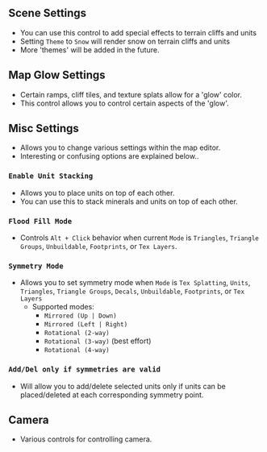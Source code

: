 ## Scene Settings
- You can use this control to add special effects to terrain cliffs and units
- Setting `Theme` to `Snow` will render snow on terrain cliffs and units
- More 'themes' will be added in the future.

## Map Glow Settings
- Certain ramps, cliff tiles, and texture splats allow for a 'glow' color.  
- This control allows you to control certain aspects of the 'glow'.

## Misc Settings
- Allows you to change various settings within the map editor.  
- Interesting or confusing options are explained below..

### `Enable Unit Stacking`
- Allows you to place units on top of each other.  
- You can use this to stack minerals and units on top of each other.

### `Flood Fill Mode`
- Controls `Alt + Click` behavior when current `Mode` is `Triangles`, `Triangle Groups`, `Unbuildable`, `Footprints`, or `Tex Layers`.

### `Symmetry Mode`
- Allows you to set symmetry mode when `Mode` is `Tex Splatting`, `Units`, `Triangles`, `Triangle Groups`, `Decals`, `Unbuildable`, `Footprints`, or `Tex Layers`
    - Supported modes:
        - `Mirrored (Up | Down)`
        - `Mirrored (Left | Right)`
        - `Rotational (2-way)`
        - `Rotational (3-way)` (best effort)
        - `Rotational (4-way)`

### `Add/Del only if symmetries are valid`
- Will allow you to add/delete selected units only if units can be placed/deleted at each corresponding symmetry point.

## Camera
- Various controls for controlling camera.